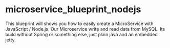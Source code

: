 # microservice_blueprint_nodejs
This blueprint will shows you how to easily create a MicroService with JavaScript / Node.js. Our Microservice write and read data from MySQL. Its build without Spring or something else, just plain java and an embedded jetty.
